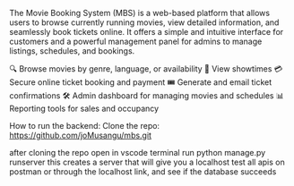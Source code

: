 The Movie Booking System (MBS) is a web-based platform that allows users to browse currently running movies, view detailed information, and seamlessly book tickets online. It offers a simple and intuitive interface for customers and a powerful management panel for admins to manage listings, schedules, and bookings.

🔍 Browse movies by genre, language, or availability 
📅 View showtimes 
💳 Secure online ticket booking and payment 
🎟️ Generate and email ticket confirmations 
🛠️ Admin dashboard for managing movies and schedules 
📊 Reporting tools for sales and occupancy

How to run the backend: Clone the repo: https://github.com/joMusangu/mbs.git

after cloning the repo open in vscode terminal run python manage.py runserver this creates a server that will give you a localhost test all apis on postman or through the localhost link, and see if the database succeeds

